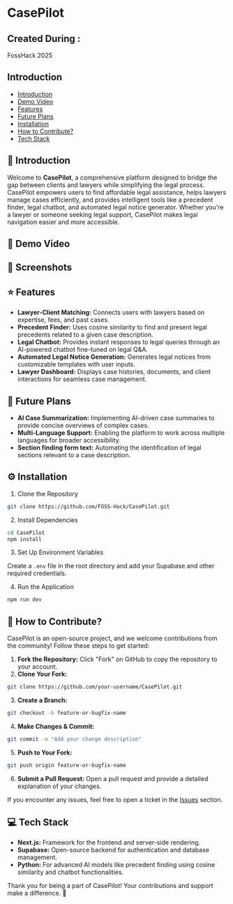 # CasePilot

## Created During :

FossHack 2025

## Introduction

- [Introduction](#-Introduction)
- [Demo Video](#-Demo-Video)
- [Features](#-Features)
- [Future Plans](#-Future-Plans)
- [Installation](#-Installation)
- [How to Contribute?](#-How-to-Contribute)
- [Tech Stack](#-Tech-Stack)

## 📝 Introduction

Welcome to **CasePilot**, a comprehensive platform designed to bridge the gap between clients and lawyers while simplifying the legal process. CasePilot empowers users to find affordable legal assistance, helps lawyers manage cases efficiently, and provides intelligent tools like a precedent finder, legal chatbot, and automated legal notice generator. Whether you're a lawyer or someone seeking legal support, CasePilot makes legal navigation easier and more accessible.

## 🎥 Demo Video


## 📸 Screenshots

## ⭐ Features

- **Lawyer-Client Matching:** Connects users with lawyers based on expertise, fees, and past cases.
- **Precedent Finder:** Uses cosine similarity to find and present legal precedents related to a given case description.
- **Legal Chatbot:** Provides instant responses to legal queries through an AI-powered chatbot fine-tuned on legal Q&A.
- **Automated Legal Notice Generation:** Generates legal notices from customizable templates with user inputs.
- **Lawyer Dashboard:** Displays case histories, documents, and client interactions for seamless case management.

## 🚀 Future Plans

- **AI Case Summarization:** Implementing AI-driven case summaries to provide concise overviews of complex cases.
- **Multi-Language Support:** Enabling the platform to work across multiple languages for broader accessibility.
- **Section finding form text:** Automating the identification of legal sections relevant to a case description.

## ⚙️ Installation

1. Clone the Repository

```bash
git clone https://github.com/FOSS-Hack/CasePilot.git
```

2. Install Dependencies

```bash
cd CasePilot
npm install
```

3. Set Up Environment Variables

Create a `.env` file in the root directory and add your Supabase and other required credentials.

4. Run the Application

```bash
npm run dev
```

## 🤝 How to Contribute?

CasePilot is an open-source project, and we welcome contributions from the community! Follow these steps to get started:

1. **Fork the Repository:** Click "Fork" on GitHub to copy the repository to your account.
2. **Clone Your Fork:**

```bash
git clone https://github.com/your-username/CasePilot.git
```

3. **Create a Branch:**

```bash
git checkout -b feature-or-bugfix-name
```

4. **Make Changes & Commit:**

```bash
git commit -m "Add your change description"
```

5. **Push to Your Fork:**

```bash
git push origin feature-or-bugfix-name
```

6. **Submit a Pull Request:** Open a pull request and provide a detailed explanation of your changes.

If you encounter any issues, feel free to open a ticket in the [Issues](https://github.com/FOSS-Hack/CasePilot/issues) section.

## 💻 Tech Stack

- **Next.js:** Framework for the frontend and server-side rendering.
- **Supabase:** Open-source backend for authentication and database management.
- **Python:** For advanced AI models like precedent finding using cosine similarity and chatbot functionalities.

Thank you for being a part of CasePilot! Your contributions and support make a difference. 🚀

